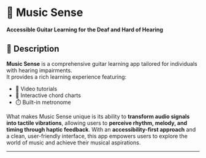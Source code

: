 # 🎸 Music Sense  
**Accessible Guitar Learning for the Deaf and Hard of Hearing**

## 📖 Description  
**Music Sense** is a comprehensive guitar learning app tailored for individuals with hearing impairments.  
It provides a rich learning experience featuring:

- 🎥 Video tutorials  
- 🎼 Interactive chord charts  
- ⏱️ Built-in metronome  

What makes Music Sense unique is its ability to **transform audio signals into tactile vibrations**, allowing users to **perceive rhythm, melody, and timing through haptic feedback**. With an **accessibility-first approach** and a clean, user-friendly interface, this app empowers users to explore the world of music and achieve their musical aspirations.

---
